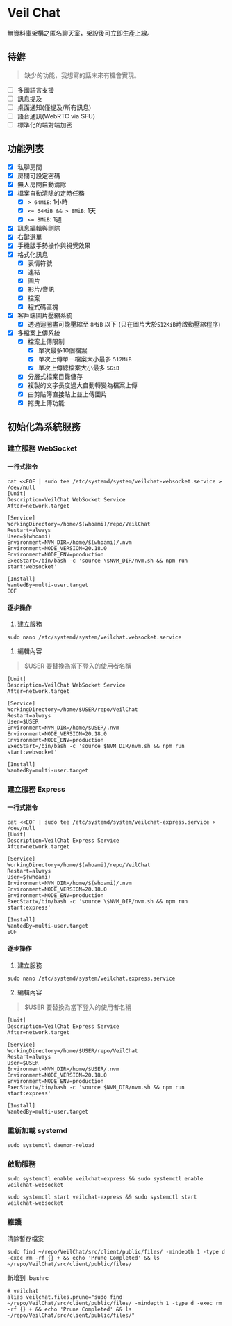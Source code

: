 # Veil Chat
無資料庫架構之匿名聊天室，架設後可立即生產上線。

## 待辦
> 缺少的功能，我想寫的話未來有機會實現。
- [ ] 多國語言支援
- [ ] 訊息提及
- [ ] 桌面通知(僅提及/所有訊息)
- [ ] 語音通訊(WebRTC via SFU)
- [ ] 標準化的端對端加密

## 功能列表
- [X] 私聊房間
- [X] 房間可設定密碼
- [X] 無人房間自動清除
- [X] 檔案自動清除的定時任務
  - [X] `> 64MiB`: 1小時
  - [X] `<= 64MiB && > 8MiB`: 1天
  - [X] `<= 8MiB`: 1週
- [X] 訊息編輯與刪除
- [X] 右鍵選單
- [X] 手機版手勢操作與視覺效果
- [X] 格式化訊息
  - [X] 表情符號
  - [X] 連結
  - [X] 圖片
  - [X] 影片/音訊
  - [X] 檔案
  - [X] 程式碼區塊
- [X] 客戶端圖片壓縮系統
  - [X] 透過迴圈盡可能壓縮至 `8MiB` 以下 (只在圖片大於`512KiB`時啟動壓縮程序)
- [X] 多檔案上傳系統
  - [X] 檔案上傳限制
    - [X] 單次最多10個檔案
    - [X] 單次上傳單一檔案大小最多 `512MiB`
    - [X] 單次上傳總檔案大小最多 `5GiB`
  - [X] 分層式檔案目錄儲存
  - [X] 複製的文字長度過大自動轉變為檔案上傳
  - [X] 由剪貼簿直接貼上並上傳圖片
  - [X] 拖曳上傳功能

## 初始化為系統服務

### 建立服務 WebSocket

#### 一行式指令
```
cat <<EOF | sudo tee /etc/systemd/system/veilchat-websocket.service > /dev/null
[Unit]
Description=VeilChat WebSocket Service
After=network.target

[Service]
WorkingDirectory=/home/$(whoami)/repo/VeilChat
Restart=always
User=$(whoami)
Environment=NVM_DIR=/home/$(whoami)/.nvm
Environment=NODE_VERSION=20.18.0
Environment=NODE_ENV=production
ExecStart=/bin/bash -c 'source \$NVM_DIR/nvm.sh && npm run start:websocket'

[Install]
WantedBy=multi-user.target
EOF
```

#### 逐步操作
1. 建立服務
```
sudo nano /etc/systemd/system/veilchat.websocket.service
```

1. 編輯內容
> $USER 要替換為當下登入的使用者名稱
```
[Unit]
Description=VeilChat WebSocket Service
After=network.target

[Service]
WorkingDirectory=/home/$USER/repo/VeilChat
Restart=always
User=$USER
Environment=NVM_DIR=/home/$USER/.nvm
Environment=NODE_VERSION=20.18.0
Environment=NODE_ENV=production
ExecStart=/bin/bash -c 'source $NVM_DIR/nvm.sh && npm run start:websocket'

[Install]
WantedBy=multi-user.target
```

### 建立服務 Express

#### 一行式指令
```
cat <<EOF | sudo tee /etc/systemd/system/veilchat-express.service > /dev/null
[Unit]
Description=VeilChat Express Service
After=network.target

[Service]
WorkingDirectory=/home/$(whoami)/repo/VeilChat
Restart=always
User=$(whoami)
Environment=NVM_DIR=/home/$(whoami)/.nvm
Environment=NODE_VERSION=20.18.0
Environment=NODE_ENV=production
ExecStart=/bin/bash -c 'source \$NVM_DIR/nvm.sh && npm run start:express'

[Install]
WantedBy=multi-user.target
EOF
```

#### 逐步操作
1. 建立服務
```
sudo nano /etc/systemd/system/veilchat.express.service
```

2. 編輯內容
> $USER 要替換為當下登入的使用者名稱
```
[Unit]
Description=VeilChat Express Service
After=network.target

[Service]
WorkingDirectory=/home/$USER/repo/VeilChat
Restart=always
User=$USER
Environment=NVM_DIR=/home/$USER/.nvm
Environment=NODE_VERSION=20.18.0
Environment=NODE_ENV=production
ExecStart=/bin/bash -c 'source $NVM_DIR/nvm.sh && npm run start:express'

[Install]
WantedBy=multi-user.target
```


### 重新加載 systemd
```
sudo systemctl daemon-reload
```

### 啟動服務
```
sudo systemctl enable veilchat-express && sudo systemctl enable veilchat-websocket
```

```
sudo systemctl start veilchat-express && sudo systemctl start veilchat-websocket
```

### 維護
清除暫存檔案
```
sudo find ~/repo/VeilChat/src/client/public/files/ -mindepth 1 -type d -exec rm -rf {} + && echo 'Prune Completed' && ls ~/repo/VeilChat/src/client/public/files/
```

新增到 .bashrc
```
# veilchat
alias veilchat.files.prune="sudo find ~/repo/VeilChat/src/client/public/files/ -mindepth 1 -type d -exec rm -rf {} + && echo 'Prune Completed' && ls ~/repo/VeilChat/src/client/public/files/"
```
